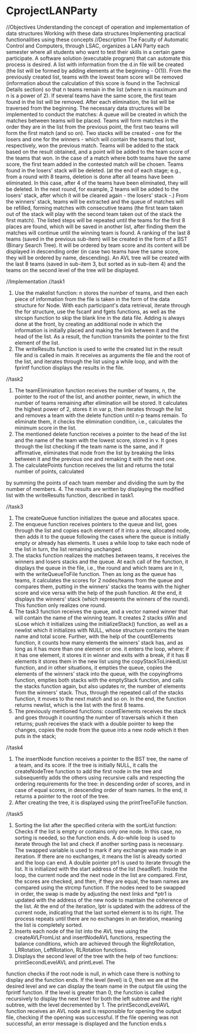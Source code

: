 # CprojectLANParty
//Objectives
Understanding the concept of operation and implementation of data structures
Working with these data structures
Implementing practical functionalities using these concepts
//Description
The Faculty of Automatic Control and Computers, through LSAC, organizes a LAN Party each semester where all students who want to test their skills in a certain game participate. A software solution (executable program) that can automate this process is desired.
A list with information from the d.in file will be created (the list will be formed by adding elements at the beginning - O(1)).
From the previously created list, teams with the lowest team score will be removed (information about the calculation of this score is found in the Technical Details section) so that n teams remain in the list (where n is maximum and n is a power of 2). If several teams have the same score, the first team found in the list will be removed. After each elimination, the list will be traversed from the beginning.
The necessary data structures will be implemented to conduct the matches:
A queue will be created in which the matches between teams will be placed.
Teams will form matches in the order they are in the list from the previous point, the first two teams will form the first match (and so on).
Two stacks will be created - one for the losers and one for the winners - which will contain the teams that lost, respectively, won the previous match.
Teams will be added to the stack based on the result obtained, and a point will be added to the team score of the teams that won.
In the case of a match where both teams have the same score, the first team added in the contested match will be chosen.
Teams found in the losers' stack will be deleted. (at the end of each stage; e.g., from a round with 8 teams, deletion is done after all teams have been eliminated. In this case, after 4 of the teams have been eliminated, they will be deleted. In the next round, for example, 2 teams will be added to the losers' stack, after which it will be cleared again - the losers' stack -.)
From the winners' stack, teams will be extracted and the queue of matches will be refilled, forming matches with consecutive teams (the first team taken out of the stack will play with the second team taken out of the stack the first match).
The listed steps will be repeated until the teams for the first 8 places are found, which will be saved in another list, after finding them the matches will continue until the winning team is found.
A ranking of the last 8 teams (saved in the previous sub-item) will be created in the form of a BST (Binary Search Tree). It will be ordered by team score and its content will be displayed in descending order (in case two teams have the same score, they will be ordered by name, descending).
An AVL tree will be created with the last 8 teams (saved in sub-item 3, but sorted as in sub-item 4) and the teams on the second level of the tree will be displayed.

//Implementation
//task1
1. Use the makelist function: n stores the number of teams, and then each piece of information from the file is taken in the form of the data structure for Node. With each participant's data retrieval, iterate through the for structure, use the fscanf and fgets functions, as well as the strcspn function to skip the blank line in the data file. Adding is always done at the front, by creating an additional node in which the information is initially placed and making the link between it and the head of the list. As a result, the function transmits the pointer to the first element of the list.
2. The writeResults function is used to write the created list in the result file and is called in main. It receives as arguments the file and the root of the list, and iterates through the list using a while loop, and with the fprintf function displays the results in the file.

//task2
1. The teamElimination function receives the number of teams, n, the pointer to the root of the list, and another pointer, newn, in which the number of teams remaining after elimination will be stored. It calculates the highest power of 2, stores it in var p, then iterates through the list and removes a team with the delete function until n-p teams remain. To eliminate them, it checks the elimination condition, i.e., calculates the minimum score in the list.
2. The mentioned delete function receives a pointer to the head of the list and the name of the team with the lowest score, stored in v. It goes through the list checking if the team name is the same, and if affirmative, eliminates that node from the list by breaking the links between it and the previous one and remaking it with the next one.
3. The calculatePoints function receives the list and returns the total number of points, calculated

 by summing the points of each team member and dividing the sum by the number of members.
4. The results are written by displaying the modified list with the writeResults function, described in task1.

//task3
1. The createQueue function initializes the queue and allocates space.
2. The enqueue function receives pointers to the queue and list, goes through the list and copies each element of it into a new, allocated node, then adds it to the queue following the cases where the queue is initially empty or already has elements. It uses a while loop to take each node of the list in turn, the list remaining unchanged.
3. The stacks function realizes the matches between teams, it receives the winners and losers stacks and the queue. At each call of the function, it displays the queue in the file, i.e., the round and which teams are in it, with the writeQueueToFile function. Then as long as the queue has teams, it calculates the scores for 2 nodes/teams from the queue and compares them, putting in the winners' stacks the teams with the higher score and vice versa with the help of the push function. At the end, it displays the winners' stack (which represents the winners of the round). This function only realizes one round.
4. The task3 function receives the queue, and a vector named winner that will contain the name of the winning team. It creates 2 stacks sWin and sLose which it initializes using the initializeStack() function, as well as a newlist which it initializes with NULL, whose structure contains the team name and total score. Further, with the help of the countElements function, it counts how many elements the winners' stack has, and as long as it has more than one element or one. it enters the loop, where: if it has one element, it stores it in winner and exits with a break, if it has 8 elements it stores them in the new list using the copyStackToLinkedList function, and in other situations, it empties the queue, copies the elements of the winners' stack into the queue, with the copyingfroms function, empties both stacks with the emptyStack function, and calls the stacks function again, but also updates nr, the number of elements from the winners' stack. Thus, through the repeated call of the stacks function, it moves to the next match and so on. In the end, the function returns newlist, which is the list with the first 8 teams.
5. The previously mentioned functions: countElements receives the stack and goes through it counting the number of traversals which it then returns; push receives the stack with a double pointer to keep the changes, copies the node from the queue into a new node which it then puts in the stack;

//task4
1. The insertNode function receives a pointer to the BST tree, the name of a team, and its score. If the tree is initially NULL, it calls the createNodeTree function to add the first node in the tree and subsequently adds the others using recursive calls and respecting the ordering requirements for the tree: in descending order of scores, and in case of equal scores, in descending order of team names. In the end, it returns a pointer to the root of the tree.
2. After creating the tree, it is displayed using the printTreeToFile function.

//task5
1. Sorting the list after the specified criteria with the sortList function:
Checks if the list is empty or contains only one node. In this case, no sorting is needed, so the function ends. A do-while loop is used to iterate through the list and check if another sorting pass is necessary. The swapped variable is used to mark if any exchange was made in an iteration. If there are no exchanges, it means the list is already sorted and the loop can end. A double pointer ptr1 is used to iterate through the list. It is initialized with the start address of the list (headRef). Inside the loop, the current node and the next node in the list are compared. First, the scores are checked, and then, if they are equal, the team names are compared using the strcmp function. If the nodes need to be swapped in order, the swap is made by adjusting the next links and *ptr1 is updated with the address of the new node to maintain the coherence of the list. At the end of the iteration, lptr is updated with the address of the current node, indicating that the last sorted element is to its right. The process repeats until there are no exchanges in an iteration, meaning the list is completely sorted.
2. Inserts each node of the list into the AVL tree using the createAVLFromList and insertNodeAVL functions, respecting the balance conditions, which are achieved through the RightRotation, LRRotation, LeftRotation, RLRotation functions.
3. Displays the second level of the tree with the help of two functions: printSecondLevelAVL and printLevel. The

 function checks if the root node is null, in which case there is nothing to display and the function ends. If the level (level) is 0, then we are at the desired level and we can display the team name in the output file using the fprintf function. If the level is greater than 0, the function is called recursively to display the next level for both the left subtree and the right subtree, with the level decremented by 1. The printSecondLevelAVL function receives an AVL node and is responsible for opening the output file, checking if the opening was successful. If the file opening was not successful, an error message is displayed and the function ends.s

